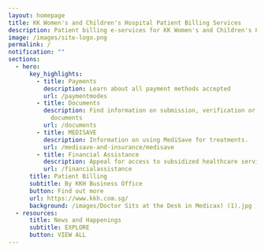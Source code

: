 ```yaml
---
layout: homepage
title: KK Women's and Children's Hospital Patient Billing Services
description: Patient billing e-services for KK Women's and Children's Hospital, Singapore
image: /images/site-logo.png
permalink: /
notification: ""
sections:
  - hero:
      key_highlights:
        - title: Payments
          description: Learn about all payment methods accepted
          url: /paymentmodes
        - title: Documents
          description: Find information on submission, verification or settlement of
            documents
          url: /documents
        - title: MEDISAVE
          description: Information on using MediSave for treatments.
          url: /medisave-and-insurance/medisave
        - title: Financial Assistance
          description: Appeal for access to subsidized healthcare services
          url: /financialassistance
      title: Patient Billing
      subtitle: By KKH Business Office
      button: Find out more
      url: https://www.kkh.com.sg/
      background: /images/Doctor Sits at the Desk in Medicax) (1).jpg
  - resources:
      title: News and Happenings
      subtitle: EXPLORE
      button: VIEW ALL
---
```

